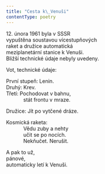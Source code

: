 ```yaml
---
title: "Cesta k\_Venuši"
contentType: poetry
---
```


12\. února 1961 byla v SSSR  
vypuštěna soustavou vícestupňových  
raket a družice automatická  
meziplanetární stanice k Venuši.  
Bližší technické údaje nebyly uvedeny.

Vot, technické údaje:

První stupeň: Lenin.  
Druhý: Krev.  
Třetí: Pochodovat v bahnu,  
            stát frontu v mraze.

Družice: Jít po vytčené dráze.

Kosmická raketa:  
            Vědu zuby a nehty  
            učit se po nocích.  
            Nekňučet. Nerušit.

A pak to už,  
pánové,  
automaticky letí k Venuši.
